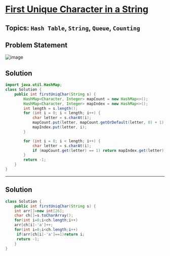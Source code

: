 # [First Unique Character in a String](https://leetcode.com/problems/first-unique-character-in-a-string/description/)
## Topics: `Hash Table`, `String`, `Queue`, `Counting`
## Problem Statement
![image](https://github.com/SiddhantKumarMaurya/LeetCode_Questions/assets/107787014/9c1a7ad8-9ae7-4641-8f48-5aa0a65f8319)
## Solution
```java
import java.util.HashMap;
class Solution {
    public int firstUniqChar(String s) {
        HashMap<Character, Integer> mapCount = new HashMap<>();
        HashMap<Character, Integer> mapIndex = new HashMap<>();
        int length = s.length();
        for (int i = 0; i < length; i++) {
            char letter = s.charAt(i);
            mapCount.put(letter, mapCount.getOrDefault(letter, 0) + 1);
            mapIndex.put(letter, i);
        }

        for (int i = 0; i < length; i++) {
            char letter = s.charAt(i);
            if (mapCount.get(letter) == 1) return mapIndex.get(letter);
        }
        return -1;
    }
}
```
---
## Solution
```java
class Solution {
    public int firstUniqChar(String s) {
    int arr[]=new int[26];
    char ch[]=s.toCharArray();
    for(int i=0;i<ch.length;i++)
    arr[ch[i]-'a']++;
    for(int i=0;i<ch.length;i++)
     if(arr[ch[i]-'a']==1)return i;
     return -1;
    }
}
```
